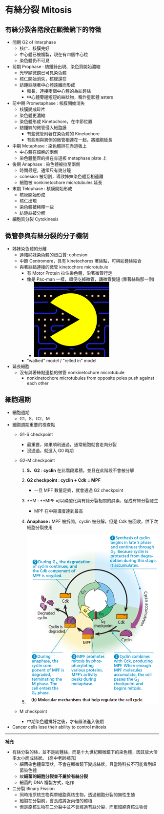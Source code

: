 # 有絲分裂 Mitosis



## 有絲分裂各階段在顯微鏡下的特徵

- 間期 G2 of Interphase
    - 核仁、核膜完好
    - 中心體已被複製，現在有四個中心粒
    - 染色體仍不可見
- 前期 Prophase :  紡錘絲出現、染色質開始濃縮
    - 光學顯微鏡已可見染色體
    - 核仁開始消失，核膜還在
    - 紡錘絲隨著中心體遠離而形成
        - 較長，連接兩個中心體的為紡錘絲
        - 中心體旁邊短短的絲狀物，稱作星狀體 asters
- 前中期 Prometaphase :  核膜開始消失
    - 核膜變成碎片
    - 染色體更濃縮
    - 染色體形成 Kinetochore，在中節位置
    - 紡錘絲的微管侵入細胞膜
        - 有些微管附著在染色體的 Kinetochore
        - 有些則與異側的微管相連在一起，將細胞延長
- 中期 Metaphase : 染色體排在赤道板上
    - 中心體在細胞的兩側
    - 染色體整齊的排在赤道板 metaphase plate 上
- 後期 Anaphase : 染色體被拉至兩側
    - 時間最短，通常只有幾分鐘
    - cohesion 被切割，導致姊妹染色體互相遠離
    - 細胞被 nonkinetochore microtubules 延長
- 末期 Telophase : 核膜開始形成
    - 核膜開始形成
    - 核仁出現
    - 染色體被稀釋一些
    - 紡錘絲被分解
- 細胞質分裂 Cytokinesis



## 微管參與有絲分裂的分子機制

- 姊妹染色體的分離
    - 連結姊妹染色體的蛋白質: cohesion
    - 中節 Centromere，具有 kinetochores 著絲點，可與紡錘絲結合
    - 與著絲點連接的微管 kinetochore microtubule
        - 有 Motor Protein 拉住染色體，沿著微管行走
        - 像是 Pac-man 一樣，順便吃掉微管，讓微管變短 (靠著絲點那一側)
            - ![](CH_12/2e4bdf5549a1f88a57bba5cc182abd60.png)
        - "walked" model / "relled in" model
- 延長細胞
    - 沒有與著絲點連接的微管 nonkinetochore microtubule
        - nonkinetochore microtubules from opposite poles push against each other



## 細胞週期

- 細胞週期
    - G1、S、G2、M
- 細胞週期重要的檢查點
    - G1-S checkpoint
        - 最重要，如果順利通過，通常細胞就會走向分裂
        - 沒通過，就進入 G0 時期
    - G2-M checkpoint

        1. **S、G2** : **cyclin** 在此階段累積，並且在此階段不會被分解
        2. ****G2 checkpoint :** cyclin + Cdk = MPF**

            - 一旦 MPF 數量足夠，就會通過 G2 checkpoint

        3. **M : **MPF 可以磷酸化與有絲分裂相關的酵素，促成有絲分裂發生

            - MPF 在中期濃度達到最高

        4. **Anaphase :** MPF 被拆開，cyclin 被分解，但是 Cdk 被回收，供下次細胞分裂使用
        5. ![](CH_12/f435f20db5348ed32ced2811cf5592db.png)

    - M checkpoint
        - 中期染色體排好之後，才有辦法進入後期
- Cancer cells lose their ability to control mitosis

* * *

**補充**

- 有絲分裂的絲，並不是紡錘絲，而是十九世紀顯微鏡下的染色體，因其放大倍率太小而成絲狀。 (高中老師補充)
    - 細菌染色體呈環狀，不會在顯微鏡下變成絲狀，且當時科技不可能看到細菌染色體
    - 故**細菌的細胞分裂並不屬於有絲分裂**
    - 細菌的 DNA 複製方式，吃作
- 二分裂 Binary Fission
    - 同時指原核生物與單細胞真核生物，透過細胞分裂的無性生殖
    - 細胞在分裂前，會長成將近兩倍的體積
    - 但是原核生物在二分裂中並不會經過有絲分裂，而單細胞真核生物會